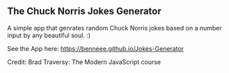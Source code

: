 ## The Chuck Norris Jokes Generator

A simple app that genrates random Chuck Norris jokes based on a number input by any beautiful soul. :)

See the App here: https://benneee.github.io/Jokes-Generator

Credit: Brad Traversy: The Modern JavaScript course
